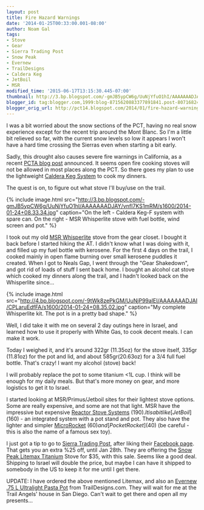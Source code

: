 ```yaml
---
layout: post
title: Fire Hazard Warnings
date: '2014-01-25T00:33:00.001-08:00'
author: Noam Gal
tags:
- Stove
- Gear
- Sierra Trading Post
- Snow Peak
- Evernew
- TrailDesigns
- Caldera Keg
- JetBoil
- MSR
modified_time: '2015-06-17T13:15:30.445-07:00'
thumbnail: http://3.bp.blogspot.com/-gmJB5ypCW6g/UuNjYfuO1hI/AAAAAAADJAY/vnfI7KS1mRM/s72-c/2014-01-24+08.33.34.jpg
blogger_id: tag:blogger.com,1999:blog-8715620883377891841.post-8071682411836965177
blogger_orig_url: http://pct14.blogspot.com/2014/01/fire-hazard-warnings.html
---
```

I was a bit worried about the snow sections of the PCT, having no real snow experience except for the recent trip around the Mont Blanc. So I'm a little bit relieved so far, with the current snow levels so low it appears I won't have a hard time crossing the Sierras even when starting a bit early.

Sadly, this drought also causes severe fire warnings in California, as a recent [PCTA blog post] announced. It seems open fire cooking stoves will not be allowed in most places along the PCT. So there goes my plan to use the lightweight [Caldera Keg System] to cook my dinners.

The quest is on, to figure out what stove I'll buy/use on the trail.

{% include image.html src="http://3.bp.blogspot.com/-gmJB5ypCW6g/UuNjYfuO1hI/AAAAAAADJAY/vnfI7KS1mRM/s1600/2014-01-24+08.33.34.jpg" caption="On the left - Caldera Keg-F system with spare can. On the right - MSR Whisperlite stove with fuel bottle, wind screen and pot." %}

I took out my old [MSR Whisperlite] stove from the gear closet. I bought it back before I started hiking the AT. I didn't know what I was doing with it, and filled up my fuel bottle with kerosene. For the first 4 days on the trail, I cooked mainly in open flame burning over small kerosene puddles it created. When I got to Neals Gap, I went through the "Gear Shakedown", and got rid of loads of stuff I sent back home. I bought an alcohol cat stove which cooked my dinners along the trail, and I hadn't looked back on the Whisperlite since...

{% include image.html src="http://4.bp.blogspot.com/-9tWk8zePkGM/UuNjP99alEI/AAAAAAADJAI/CPLaruEdfFA/s1600/2014-01-24+08.35.02.jpg" caption="My complete Whisperlite kit. The pot is in a pretty bad shape." %}

Well, I did take it with me on several 2 day outings here in Israel, and learned how to use it properly with White Gas, to cook decent meals. I can make it work.

Today I weighed it, and it's around 322gr (11.35oz) for the stove itself, 335gr (11.81oz) for the pot and lid, and about 585gr(20.63oz) for a 3/4 full fuel bottle. That's crazy! I want my alcohol (stove) back!

I will probably replace the pot to some titanium <1L cup. I think will be enough for my daily meals. But that's more money on gear, and more logistics to get it to Israel.

I started looking at MSR/Primus/Jetboil sites for their lightest stove options. Some are really expensive, and some are not that light. MSR have the impressive but expensive [Reactor Stove Systems] ($190). It is a bit like [JetBoil] ($160) - an integrated system with a pot stand and pot. They also have the lighter and simpler [MicroRocket] ($60) and [PocketRocket] ($40) (be careful - this is also the name of a famous sex toy).

I just got a tip to go to [Sierra Trading Post], after liking their [Facebook page]. That gets you an extra %25 off, until Jan 28th. They are offering the [Snow Peak Litemax Titanium] Stove for $35, with this sale. Seems like a good deal. Shipping to Israel will double the price, but maybe I can have it shipped to somebody in the US to keep it for me until I get there.

UPDATE:
I have ordered the above mentioned Litemax, and also an [Evernew .75 L Ultralight Pasta Pot] from TrailDesigns.com. They will wait for me at the Trail Angels' house in San Diego. Can't wait to get there and open all my presents...

[PCTA blog post]: http://www.pcta.org/2014/critical-things-2014-fire-season-16533/
[Caldera Keg System]: http://www.traildesigns.com/stoves/caldera-keg-f-stove-system
[MSR Whisperlite]: http://www.cascadedesigns.com/msr/stoves/simple-cooking/whisperlite/product
[Reactor Stove Systems]: http://www.cascadedesigns.com/msr/stoves/stove-systems/reactor-stove-systems/product
[JetBoil]: http://www.jetboil.com/products/comparesystems
[MicroRocket]: http://www.cascadedesigns.com/msr/stoves/rapid-cooking/microrocket/product
[PocketRocket]: http://www.cascadedesigns.com/msr/stoves/rapid-cooking/pocketrocket/product
[Sierra Trading Post]: https://www.sierratradingpost.com/
[Facebook page]: https://www.facebook.com/sierratradingpost
[Snow Peak Litemax Titanium]: http://www.sierratradingpost.com/snow-peak-litemax-titanium-stove~p~6735j/
[Evernew .75 L Ultralight Pasta Pot]: http://www.traildesigns.com/cookware/evernew-75-l-ultralight-pasta-pot-small-eca521